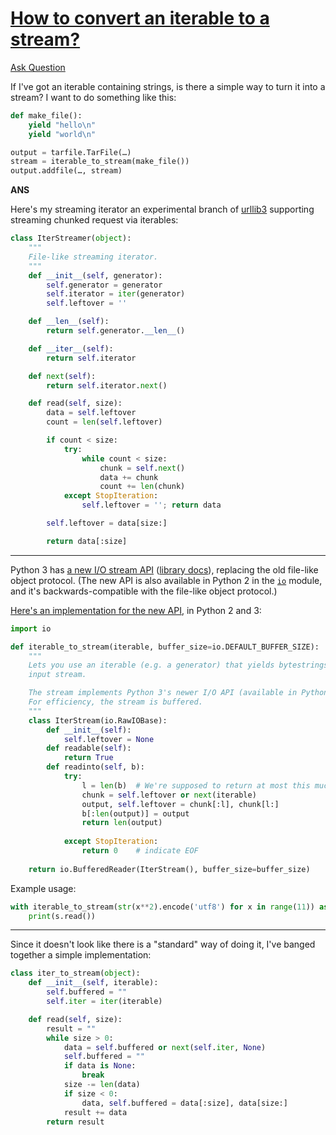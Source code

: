 # [How to convert an iterable to a stream?](https://stackoverflow.com/questions/6657820/how-to-convert-an-iterable-to-a-stream)

[Ask Question](https://stackoverflow.com/questions/ask)

If I've got an iterable containing strings, is there a simple way to turn it into a stream? I want to do something like this:

```python
def make_file():
    yield "hello\n"
    yield "world\n"

output = tarfile.TarFile(…)
stream = iterable_to_stream(make_file())
output.addfile(…, stream)
```

**ANS**

Here's my streaming iterator an experimental branch of [urllib3](http://code.google.com/p/urllib3/) supporting streaming chunked request via iterables:

```python
class IterStreamer(object):
    """
    File-like streaming iterator.
    """
    def __init__(self, generator):
        self.generator = generator
        self.iterator = iter(generator)
        self.leftover = ''

    def __len__(self):
        return self.generator.__len__()

    def __iter__(self):
        return self.iterator

    def next(self):
        return self.iterator.next()

    def read(self, size):
        data = self.leftover
        count = len(self.leftover)

        if count < size:
            try:
                while count < size:
                    chunk = self.next()
                    data += chunk
                    count += len(chunk)
            except StopIteration:
                self.leftover = ''; return data

        self.leftover = data[size:]

        return data[:size]
```

------------------



Python 3 has [a new I/O stream API](http://www.python.org/dev/peps/pep-3116/) ([library docs](http://docs.python.org/dev/library/io.html)), replacing the old file-like object protocol. (The new API is also available in Python 2 in the [`io`](http://docs.python.org/2.7/library/io.html) module, and it's backwards-compatible with the file-like object protocol.)

[Here's an implementation for the new API](https://gist.github.com/mechanical-snail/7688353), in Python 2 and 3:

```python
import io

def iterable_to_stream(iterable, buffer_size=io.DEFAULT_BUFFER_SIZE):
    """
    Lets you use an iterable (e.g. a generator) that yields bytestrings as a read-only
    input stream.

    The stream implements Python 3's newer I/O API (available in Python 2's io module).
    For efficiency, the stream is buffered.
    """
    class IterStream(io.RawIOBase):
        def __init__(self):
            self.leftover = None
        def readable(self):
            return True
        def readinto(self, b):
            try:
                l = len(b)  # We're supposed to return at most this much
                chunk = self.leftover or next(iterable)
                output, self.leftover = chunk[:l], chunk[l:]
                b[:len(output)] = output
                return len(output)
            
            except StopIteration:
                return 0    # indicate EOF
            
    return io.BufferedReader(IterStream(), buffer_size=buffer_size)
```

Example usage:

```python
with iterable_to_stream(str(x**2).encode('utf8') for x in range(11)) as s:
    print(s.read())
```

--------------

Since it doesn't look like there is a "standard" way of doing it, I've banged together a simple implementation:

```python
class iter_to_stream(object):
    def __init__(self, iterable):
        self.buffered = ""
        self.iter = iter(iterable)

    def read(self, size):
        result = ""
        while size > 0:
            data = self.buffered or next(self.iter, None)
            self.buffered = ""
            if data is None:
                break
            size -= len(data)
            if size < 0:
                data, self.buffered = data[:size], data[size:]
            result += data
        return result
```